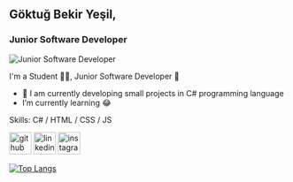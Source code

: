 ## Göktuğ Bekir Yeşil,
### Junior Software Developer
![Junior Software Developer](https://i.hizliresim.com/t5vpw4y.png)

I'm a Student 👨‍🎓, Junior Software Developer 🚀
- 🔭 I am currently developing small projects in C# programming language
-  I’m currently learning 😂



Skills: C# / HTML / CSS / JS



[<img src='https://cdn.jsdelivr.net/npm/simple-icons@3.0.1/icons/github.svg' alt='github' height='40'>](https://github.com/Lolkome)  [<img src='https://cdn.jsdelivr.net/npm/simple-icons@3.0.1/icons/linkedin.svg' alt='linkedin' height='40'>](https://www.linkedin.com/in/https://www.linkedin.com/in/goktugyesil//)  [<img src='https://cdn.jsdelivr.net/npm/simple-icons@3.0.1/icons/instagram.svg' alt='instagram' height='40'>](https://www.instagram.com/https://www.instagram.com/goktugyesil//)  

[![Top Langs](https://github-readme-stats.vercel.app/api/top-langs/?username=Lolkome)](https://github.com/anuraghazra/github-readme-stats)
